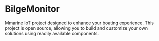 # BilgeMonitor
Mmarine IoT project designed to enhance your boating experience. This project is open source, allowing you to build and customize your own solutions using readily available components.
